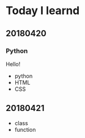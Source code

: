 # Today I learnd

## 20180420

### Python
Hello!

* python
* HTML
* CSS

## 20180421
* class
* function
